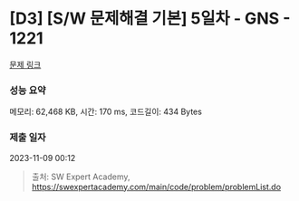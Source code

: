 # [D3] [S/W 문제해결 기본] 5일차 - GNS - 1221 

[문제 링크](https://swexpertacademy.com/main/code/problem/problemDetail.do?contestProbId=AV14jJh6ACYCFAYD) 

### 성능 요약

메모리: 62,468 KB, 시간: 170 ms, 코드길이: 434 Bytes

### 제출 일자

2023-11-09 00:12



> 출처: SW Expert Academy, https://swexpertacademy.com/main/code/problem/problemList.do